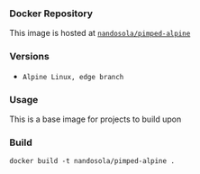 ### Docker Repository
This image is hosted at [`nandosola/pimped-alpine`](https://hub.docker.com/r/nandosola/pimped-alpine/)

### Versions
* `Alpine Linux, edge branch`

### Usage
This is a base image for projects to build upon

### Build
```
docker build -t nandosola/pimped-alpine .
```


